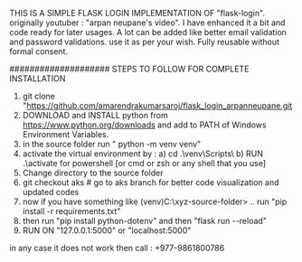 THIS IS A SIMPLE FLASK LOGIN IMPLEMENTATION OF "flask-login".
originally youtuber : "arpan neupane's video".
I have enhanced it a bit and code ready for later usages.
A lot can be added like better email validation and password validations.
use it as per your wish. 
Fully reusable without formal consent.


####################
STEPS TO FOLLOW FOR COMPLETE INSTALLATION

1. git clone "https://github.com/amarendrakumarsaroj/flask_login_arpanneupane.git
2. DOWNLOAD and INSTALL python from https://www.python.org/downloads and add to PATH of Windows Environment Variables.
3. in the source folder run " python -m venv venv"
4. activate the virtual environment by : a) cd .\venv\Scripts\    b) RUN .\activate  for powershell [or cmd or zsh or any shell that you use]
5. Change directory to the source folder
6. git checkout aks # go to aks branch for better code visualization and updated codes
7. now if you have something like (venv)C:\xyz-source-folder> .. run "pip install -r requirements.txt"
8. then run "pip install python-dotenv" and then "flask run --reload"
9. RUN ON "127.0.0.1:5000" or "localhost:5000"

in any case it does not work then call : +977-9861800786
